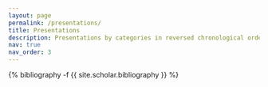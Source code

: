 ```yaml
---
layout: page
permalink: /presentations/
title: Presentations
description: Presentations by categories in reversed chronological order. generated by jekyll-scholar.
nav: true
nav_order: 3
---
```

<!-- _pages/presentations.md -->
<div class="presentations">

{% bibliography -f {{ site.scholar.bibliography }} %}

</div>
